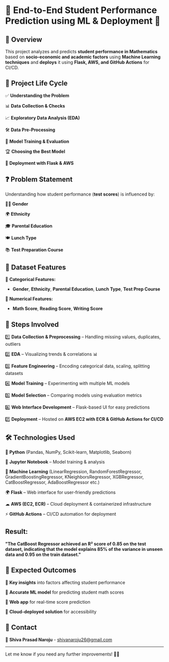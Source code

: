 # 🎯 **End-to-End Student Performance Prediction using ML & Deployment** 🚀  

## 📌 **Overview**  
This project analyzes and predicts **student performance in Mathematics** based on **socio-economic and academic factors** using **Machine Learning techniques** and **deploys** it using **Flask, AWS, and GitHub Actions** for CI/CD.  


## 🔄 **Project Life Cycle**  
✅ **Understanding the Problem**  

📊 **Data Collection & Checks**  

📈 **Exploratory Data Analysis (EDA)**  

🛠 **Data Pre-Processing**  

🤖 **Model Training & Evaluation**  

🏆 **Choosing the Best Model**  

🚀 **Deployment with Flask & AWS**  


## ❓ **Problem Statement**  
Understanding how student performance (**test scores**) is influenced by:  

🧑‍🎓 **Gender**  

🌍 **Ethnicity**  

🎓 **Parental Education**  

🍽 **Lunch Type**  

📚 **Test Preparation Course**  


## 📂 **Dataset Features**  

📌 **Categorical Features:**  
- **Gender**, **Ethnicity**, **Parental Education**, **Lunch Type**, **Test Prep Course**  

📌 **Numerical Features:**  
- **Math Score**, **Reading Score**, **Writing Score**  


## 🚀 **Steps Involved**  

1️⃣ **Data Collection & Preprocessing** – Handling missing values, duplicates, outliers  

2️⃣ **EDA** – Visualizing trends & correlations 📊  

3️⃣ **Feature Engineering** – Encoding categorical data, scaling, splitting datasets  

4️⃣ **Model Training** – Experimenting with multiple ML models  

5️⃣ **Model Selection** – Comparing models using evaluation metrics  

6️⃣ **Web Interface Development** – Flask-based UI for easy predictions  

7️⃣ **Deployment** – Hosted on **AWS EC2 with ECR & GitHub Actions for CI/CD**  


## 🛠 **Technologies Used**  

🐍 **Python** (Pandas, NumPy, Scikit-learn, Matplotlib, Seaborn)  

📓 **Jupyter Notebook** – Model training & analysis  

🤖 **Machine Learning** (LinearRegression, RandomForestRegressor, GradientBoostingRegressor, KNeighborsRegressor, XGBRegressor, CatBoostRegressor, AdaBoostRegressor  etc.)  

🌍 **Flask** – Web interface for user-friendly predictions  

☁ **AWS (EC2, ECR)** – Cloud deployment & containerized infrastructure  

⚡ **GitHub Actions** – CI/CD automation for deployment  

## Result:
**"The CatBoost Regressor achieved an R² score of 0.85 on the test dataset, indicating that the model explains 85% of the variance in unseen data and 0.95 on the train dataset."**


## 🎯 **Expected Outcomes**  

📌 **Key insights** into factors affecting student performance  

📌 **Accurate ML model** for predicting student math scores  

📌 **Web app** for real-time score prediction  

📌 **Cloud-deployed solution** for accessibility  

## 📩 **Contact**  
📧 **Shiva Prasad Naroju** - shivanaroju26@gmail.com  

---

Let me know if you need any further improvements! 🚀🔥
